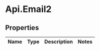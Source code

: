 # Api.Email2

## Properties

Name | Type | Description | Notes
------------ | ------------- | ------------- | -------------


